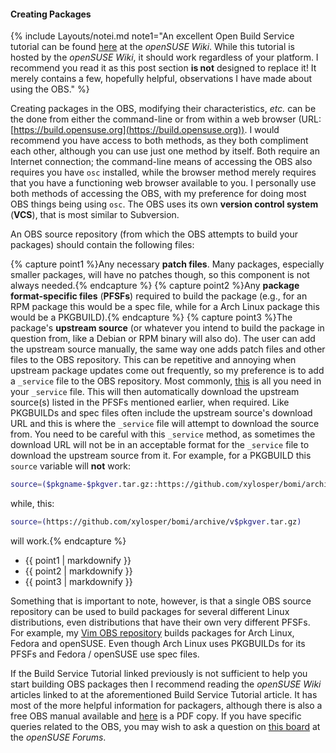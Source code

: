 #### Creating Packages
{% include Layouts/notei.md note1="An excellent Open Build Service tutorial can be found [here](https://en.opensuse.org/openSUSE:Build_Service_Tutorial) at the *openSUSE Wiki*. While this tutorial is hosted by the *openSUSE Wiki*, it should work regardless of your platform. I recommend you read it as this post section **is not** designed to replace it! It merely contains a few, hopefully helpful, observations I have made about using the OBS." %}

Creating packages in the OBS, modifying their characteristics, *etc.* can be the done from either the command-line or from within a web browser (URL: [https://build.opensuse.org](https://build.opensuse.org)). I would recommend you have access to both methods, as they both compliment each other, although you can use just one method by itself. Both require an Internet connection; the command-line means of accessing the OBS also requires you have `osc` installed, while the browser method merely requires that you have a functioning web browser available to you. I personally use both methods of accessing the OBS, with my preference for doing most OBS things being using `osc`. The OBS uses its own **version control system** (**VCS**), that is most similar to Subversion.

An OBS source repository (from which the OBS attempts to build your packages) should contain the following files:

{% capture point1 %}Any necessary **patch files**. Many packages, especially smaller packages, will have no patches though, so this component is not always needed.{% endcapture %}
{% capture point2 %}Any **package format-specific files** (**PFSFs**) required to build the package (e.g., for an RPM package this would be a spec file, while for a Arch Linux package this would be a PKGBUILD).{% endcapture %}
{% capture point3 %}The package's **upstream source** (or whatever you intend to build the package in question from, like a Debian or RPM binary will also do). The user can add the upstream source manually, the same way one adds patch files and other files to the OBS repository. This can be repetitive and annoying when upstream package updates come out frequently, so my preference is to add a `_service` file to the OBS repository. Most commonly, [this](https://build.opensuse.org/package/view_file/home:fusion809/vim/_service?expand=1) is all you need in your `_service` file. This will then automatically download the upstream source(s) listed in the PFSFs mentioned earlier, when required. Like PKGBUILDs and spec files often include the upstream source's download URL and this is where the `_service` file will attempt to download the source from. You need to be careful with this `_service` method, as sometimes the download URL will not be in an acceptable format for the `_service` file to download the upstream source from it. For example, for a PKGBUILD this `source` variable will **not** work:

~~~ bash
source=($pkgname-$pkgver.tar.gz::https://github.com/xylosper/bomi/archive/v$pkgver.tar.gz)
~~~

while, this:

~~~ bash
source=(https://github.com/xylosper/bomi/archive/v$pkgver.tar.gz)
~~~

will work.{% endcapture %}
<ul>
<li>{{ point1 | markdownify }}</li>
<li>{{ point2 | markdownify }}</li>
<li>{{ point3 | markdownify }}</li>
</ul>

Something that is important to note, however, is that a single OBS source repository can be used to build packages for several different Linux distributions, even distributions that have their own very different PFSFs. For example, my [Vim OBS repository](https://build.opensuse.org/package/show/home:fusion809/vim) builds packages for Arch Linux, Fedora and openSUSE. Even though Arch Linux uses PKGBUILDs for its PFSFs and Fedora / openSUSE use spec files.

If the Build Service Tutorial linked previously is not sufficient to help you start building OBS packages then I recommend reading the *openSUSE Wiki* articles linked to at the aforementioned Build Service Tutorial article. It has most of the more helpful information for packagers, although there is also a free OBS manual available and [here](http://openbuildservice.org/files/manuals/obs-reference-guide.pdf) is a PDF copy. If you have specific queries related to the OBS, you may wish to ask a question on [this board](https://forums.opensuse.org/forumdisplay.php/692-Open-Build-Service-(OBS)) at the *openSUSE Forums*.
